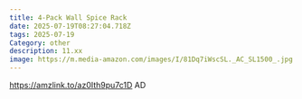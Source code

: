 ```yaml
---
title: 4-Pack Wall Spice Rack
date: 2025-07-19T08:27:04.718Z
tags: 2025-07-19
Category: other
description: 11.xx
image: https://m.media-amazon.com/images/I/81Dq7iWscSL._AC_SL1500_.jpg
---
```

https://amzlink.to/az0Ith9pu7c1D
AD